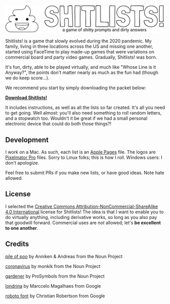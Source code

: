 ![Shitlists!](./img/logo.png)

Shitlists! is a game that slowly evolved during the 2020 pandemic. My family, living in three locations across the US and missing one another, started using FaceTime to play made-up games that were variations on commercial board and party video games. Gradually, Shitlists! was born. 

It's fun, dirty, able to be played virtually, and much like "Whose Line is it Anyway?", the points don't matter nearly as much as the fun had (though we do keep score...).

We recommend you start by simply downloading the packet below:

__[Download Shitlists!](https://github.com/efats/shitlists/raw/master/shitlists.pdf)__

It includes instructions, as well as all the lists so far created. It's all you need to get going. Well almost: you'll also need something to roll random letters, and a stopwatch too. Wouldn't it be great if we had a small personal electronic device that could do both those things?!

## Development

I work on a Mac. As such, each list is an [Apple Pages](https://apps.apple.com/us/app/pages/id409201541?ls=1&mt=12) file. The logos are [Pixelmator Pro](https://apps.apple.com/us/app/pixelmator-pro/id1289583905?mt=12) files. Sorry to Linux folks; this is how I roll. Windows users: I don't apologize.

Feel free to submit PRs if you make new lists, or have good ideas. Note hate allowed.

## License

I selected the [Creative Commons Attribution-NonCommercial-ShareAlike 4.0 International](https://creativecommons.org/licenses/by-nc-sa/4.0/) license for Shitlists! The idea is that I want to enable you to do virtually anything, including derivative works, so long as you also pay that goodwill forward. Commercial uses are *not* allowed; let's __be excellent to one another__.

## Credits

[pile of poo](https://thenounproject.com/search/?q=shit&i=1058250) by Anniken & Andreas from the Noun Project

[coronavirus](https://thenounproject.com/search/?q=coronavirus&i=3381778) by monkik from the Noun Project

[gardener](https://thenounproject.com/search/?q=garden&i=2147139) by ProSymbols from the Noun Project

[londrina](https://fonts.google.com/specimen/Londrina+Outline?query=outline) by Marccelo Magalhaes from Google

[roboto font](https://fonts.google.com/specimen/Roboto) by Christian Robertson from Google